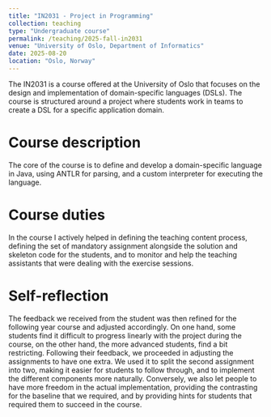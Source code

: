 ```yaml
---
title: "IN2031 - Project in Programming"
collection: teaching
type: "Undergraduate course"
permalink: /teaching/2025-fall-in2031
venue: "University of Oslo, Department of Informatics"
date: 2025-08-20
location: "Oslo, Norway"
---
```


The IN2031 is a course offered at the University of Oslo that focuses on the design and implementation of domain-specific languages (DSLs). The course is structured around a project where students work in teams to create a DSL for a specific application domain.

Course description
======
The core of the course is to define and develop a domain-specific language in Java, using ANTLR for parsing, and a custom interpreter for executing the language.

Course duties
======

In the course I actively helped in defining the teaching content process, defining the set of mandatory assignment alongside the solution and skeleton code for the students, and to monitor and help the teaching assistants that were dealing with the exercise sessions.

Self-reflection
======

The feedback we received from the student was then refined for the following year course and adjusted accordingly. On one hand, some students find it difficult to progress linearly with the project during the course, on the other hand, the more advanced students, find a bit restricting. Following their feedback, we proceeded in adjusting the assignments to have one extra. We used it to split the second assignment into two, making it easier for students to follow through, and to implement the different components more naturally. Conversely, we also let people to have more freedom in the actual implementation, providing the contrasting for the baseline that we required, and by providing hints for students that required them to succeed in the course.
